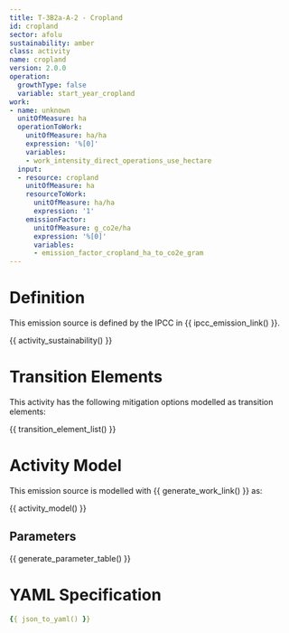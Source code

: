 ```yaml
---
title: T-3B2a-A-2 - Cropland
id: cropland
sector: afolu
sustainability: amber
class: activity
name: cropland
version: 2.0.0
operation:
  growthType: false
  variable: start_year_cropland
work:
- name: unknown
  unitOfMeasure: ha
  operationToWork:
    unitOfMeasure: ha/ha
    expression: '%[0]'
    variables:
    - work_intensity_direct_operations_use_hectare
  input:
  - resource: cropland
    unitOfMeasure: ha
    resourceToWork:
      unitOfMeasure: ha/ha
      expression: '1'
    emissionFactor:
      unitOfMeasure: g_co2e/ha
      expression: '%[0]'
      variables:
      - emission_factor_cropland_ha_to_co2e_gram
---
```

# Definition
This emission source is defined by the IPCC in {{ ipcc_emission_link() }}.


{{ activity_sustainability() }}

# Transition Elements

This activity has the following mitigation options modelled as transition elements:

{{ transition_element_list() }}

# Activity Model
This emission source is modelled with {{ generate_work_link() }} as:

{{ activity_model() }}

## Parameters

{{ generate_parameter_table() }}

# YAML Specification

```yaml
{{ json_to_yaml() }}
```
